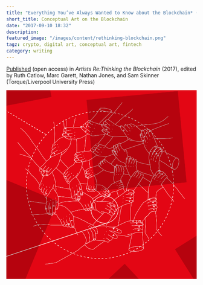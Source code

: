 ```yaml
---
title: "Everything You’ve Always Wanted to Know about the Blockchain* (*But Were Afraid to Ask Mel Ramsden)"
short_title: Conceptual Art on the Blockchain
date: "2017-09-10 18:32"
description:
featured_image: "/images/content/rethinking-blockchain.png"
tagz: crypto, digital art, conceptual art, fintech
category: writing
---
```

[Published](http://torquetorque.net/wp-content/uploads/ArtistsReThinkingTheBlockchain.pdf) (open access) in _Artists Re:Thinking the Blockchain_ (2017), edited by Ruth Catlow, Marc Garett, Nathan Jones, and Sam Skinner (Torque/Liverpool University Press)

![](/images/content/rethinking-blockchain.png)

